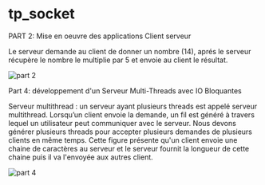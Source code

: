 # tp_socket

PART 2: Mise en oeuvre des applications Client serveur

Le serveur demande au client de donner un nombre (14), aprés le serveur récupère le nombre le multiplie par 5 et envoie au client le résultat.


![part 2](https://user-images.githubusercontent.com/61788817/159772876-431c271f-593d-4f6b-bd4d-9a87e5944d13.PNG)


Part 4: développement d'un Serveur Multi-Threads avec IO Bloquantes

Serveur multithread : un serveur ayant plusieurs threads est appelé serveur multithread. Lorsqu’un client envoie la demande, un fil est généré à travers lequel un utilisateur peut communiquer avec le serveur. Nous devons générer plusieurs threads pour accepter plusieurs demandes de plusieurs clients en même temps. 
Cette figure présente qu'un client envoie une chaine de caractères au serveur et le serveur fournit la longueur de cette chaine puis il va l'envoyée aux autres client.

![part 4](https://user-images.githubusercontent.com/61788817/159773000-af054eb1-ad5b-4074-b7e5-515287a69020.PNG)
